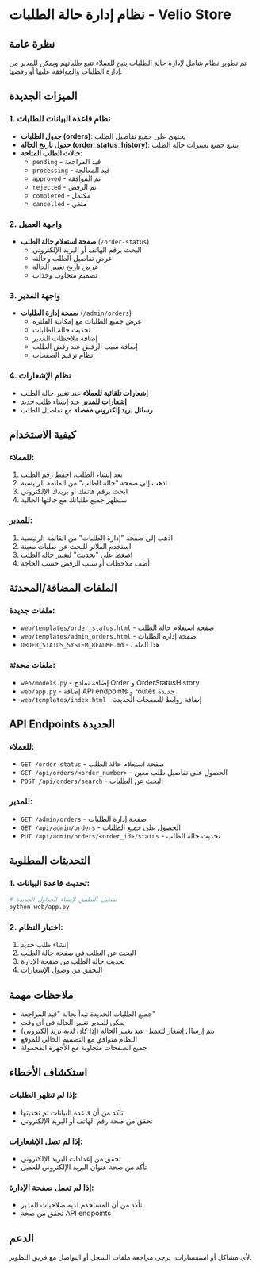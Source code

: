 # نظام إدارة حالة الطلبات - Velio Store

## نظرة عامة
تم تطوير نظام شامل لإدارة حالة الطلبات يتيح للعملاء تتبع طلباتهم ويمكن للمدير من إدارة الطلبات والموافقة عليها أو رفضها.

## الميزات الجديدة

### 1. نظام قاعدة البيانات للطلبات
- **جدول الطلبات (orders)**: يحتوي على جميع تفاصيل الطلب
- **جدول تاريخ الحالة (order_status_history)**: يتتبع جميع تغييرات حالة الطلب
- **حالات الطلب المتاحة**:
  - `pending` - قيد المراجعة
  - `processing` - قيد المعالجة  
  - `approved` - تم الموافقة
  - `rejected` - تم الرفض
  - `completed` - مكتمل
  - `cancelled` - ملغي

### 2. واجهة العميل
- **صفحة استعلام حالة الطلب** (`/order-status`)
  - البحث برقم الهاتف أو البريد الإلكتروني
  - عرض تفاصيل الطلب وحالته
  - عرض تاريخ تغيير الحالة
  - تصميم متجاوب وجذاب

### 3. واجهة المدير
- **صفحة إدارة الطلبات** (`/admin/orders`)
  - عرض جميع الطلبات مع إمكانية الفلترة
  - تحديث حالة الطلبات
  - إضافة ملاحظات المدير
  - إضافة سبب الرفض عند رفض الطلب
  - نظام ترقيم الصفحات

### 4. نظام الإشعارات
- **إشعارات تلقائية للعملاء** عند تغيير حالة الطلب
- **إشعارات للمدير** عند إنشاء طلب جديد
- **رسائل بريد إلكتروني مفصلة** مع تفاصيل الطلب

## كيفية الاستخدام

### للعملاء:
1. بعد إنشاء الطلب، احفظ رقم الطلب
2. اذهب إلى صفحة "حالة الطلب" من القائمة الرئيسية
3. ابحث برقم هاتفك أو بريدك الإلكتروني
4. ستظهر جميع طلباتك مع حالتها الحالية

### للمدير:
1. اذهب إلى صفحة "إدارة الطلبات" من القائمة الرئيسية
2. استخدم الفلاتر للبحث عن طلبات معينة
3. اضغط على "تحديث" لتغيير حالة الطلب
4. أضف ملاحظات أو سبب الرفض حسب الحاجة

## الملفات المضافة/المحدثة

### ملفات جديدة:
- `web/templates/order_status.html` - صفحة استعلام حالة الطلب
- `web/templates/admin_orders.html` - صفحة إدارة الطلبات
- `ORDER_STATUS_SYSTEM_README.md` - هذا الملف

### ملفات محدثة:
- `web/models.py` - إضافة نماذج Order و OrderStatusHistory
- `web/app.py` - إضافة API endpoints و routes جديدة
- `web/templates/index.html` - إضافة روابط للصفحات الجديدة

## API Endpoints الجديدة

### للعملاء:
- `GET /order-status` - صفحة استعلام حالة الطلب
- `GET /api/orders/<order_number>` - الحصول على تفاصيل طلب معين
- `POST /api/orders/search` - البحث عن الطلبات

### للمدير:
- `GET /admin/orders` - صفحة إدارة الطلبات
- `GET /api/admin/orders` - الحصول على جميع الطلبات
- `PUT /api/admin/orders/<order_id>/status` - تحديث حالة الطلب

## التحديثات المطلوبة

### 1. تحديث قاعدة البيانات:
```bash
# تشغيل التطبيق لإنشاء الجداول الجديدة
python web/app.py
```

### 2. اختبار النظام:
1. إنشاء طلب جديد
2. البحث عن الطلب في صفحة حالة الطلب
3. تحديث حالة الطلب من صفحة الإدارة
4. التحقق من وصول الإشعارات

## ملاحظات مهمة

- جميع الطلبات الجديدة تبدأ بحالة "قيد المراجعة"
- يمكن للمدير تغيير الحالة في أي وقت
- يتم إرسال إشعار للعميل عند تغيير الحالة (إذا كان لديه بريد إلكتروني)
- النظام متوافق مع التصميم الحالي للموقع
- جميع الصفحات متجاوبة مع الأجهزة المحمولة

## استكشاف الأخطاء

### إذا لم تظهر الطلبات:
- تأكد من أن قاعدة البيانات تم تحديثها
- تحقق من صحة رقم الهاتف أو البريد الإلكتروني

### إذا لم تصل الإشعارات:
- تحقق من إعدادات البريد الإلكتروني
- تأكد من صحة عنوان البريد الإلكتروني للعميل

### إذا لم تعمل صفحة الإدارة:
- تأكد من أن المستخدم لديه صلاحيات المدير
- تحقق من صحة API endpoints

## الدعم

لأي مشاكل أو استفسارات، يرجى مراجعة ملفات السجل أو التواصل مع فريق التطوير.

